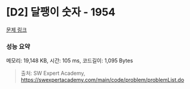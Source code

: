 # [D2] 달팽이 숫자 - 1954 

[문제 링크](https://swexpertacademy.com/main/code/problem/problemDetail.do?contestProbId=AV5PobmqAPoDFAUq) 

### 성능 요약

메모리: 19,148 KB, 시간: 105 ms, 코드길이: 1,095 Bytes



> 출처: SW Expert Academy, https://swexpertacademy.com/main/code/problem/problemList.do